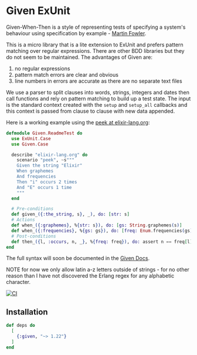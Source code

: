 # Given ExUnit

Given-When-Then is a style of representing tests of specifying a system's
behaviour using specification by example - [Martin Fowler][gwt].

This is a micro library that is a lite extension to ExUnit and prefers 
pattern matching over regular expressions. There are other BDD libraries
but they do not seem to be maintained. The advantages of Given are:

1. no regular expressions
2. pattern match errors are clear and obvious
3. line numbers in errors are accurate as there are no separate text files

We use a parser to split clauses into words, strings, integers and dates then
call functions and rely on pattern matching to build up a test state. The input
is the standard context created with the `setup` and `setup_all` callbacks
and this context is passed from clause to clause with new data appended.

Here is a working example using the [peek at elixir-lang.org][ex]:

```elixir
defmodule Given.ReadmeTest do
  use ExUnit.Case
  use Given.Case

  describe "elixir-lang.org" do
    scenario "peek", ~s"""
    Given the string "Elixir"
    When graphemes
    And frequencies
    Then "i" occurs 2 times
    And "E" occurs 1 time
    """
  end

  # Pre-conditions
  def given_({:the_string, s}, _), do: [str: s]
  # Actions
  def when_({:graphemes}, %{str: s}), do: [gs: String.graphemes(s)]
  def when_({:frequencies}, %{gs: gs}), do: [freq: Enum.frequencies(gs)]
  # Post-conditions
  def then_({l, :occurs, n, _}, %{freq: freq}), do: assert n == freq[l]
end
```

The full syntax will soon be documented in the [Given Docs](https://hexdocs.pm/given_exunit).

NOTE for now we only allow latin a-z letters outside of strings - for no other
reason than I have not discovered the Erlang regex for any alphabetic character.

[![CI](https://github.com/devstopfix/given-exunit/actions/workflows/ci.yml/badge.svg?branch=main)](https://github.com/devstopfix/given-exunit/actions/workflows/ci.yml)

## Installation

```elixir
def deps do
  [
    {:given, "~> 1.22"}
  ]
end
```

[ex]: https://elixir-lang.org
[gwt]: https://martinfowler.com/bliki/GivenWhenThen.html